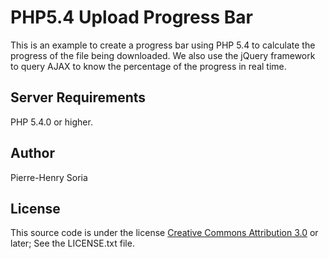 # PHP5.4 Upload Progress Bar 

This is an example to create a progress bar using PHP 5.4 to calculate the progress of the file being downloaded.
We also use the jQuery framework to query AJAX to know the percentage of the progress in real time.

## Server Requirements

PHP 5.4.0 or higher.

## Author 

Pierre-Henry Soria

## License

This source code is under the license [Creative Commons Attribution 3.0](http://creativecommons.org/licenses/by/3.0/) or later; See the LICENSE.txt file.
